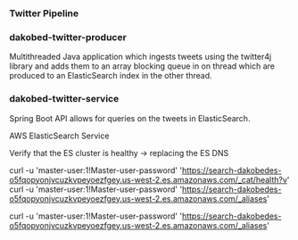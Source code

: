 ### Twitter Pipeline


### dakobed-twitter-producer

Multithreaded Java application which ingests tweets using the twitter4j library and adds them to an array blocking queue
in on thread which are produced to an ElasticSearch index in the other thread.  


### dakobed-twitter-service

Spring Boot API allows for queries on the tweets in ElasticSearch.  


AWS ElasticSearch Service

Verify that the ES cluster is healthy -> replacing the ES DNS  

curl -u 'master-user:1!Master-user-password'  'https://search-dakobedes-o5fqopyonjvcuzkvpeyoezfgey.us-west-2.es.amazonaws.com/_cat/health?v'
curl -u 'master-user:1!Master-user-password'  'https://search-dakobedes-o5fqopyonjvcuzkvpeyoezfgey.us-west-2.es.amazonaws.com/_aliases'


curl -u 'master-user:1!Master-user-password'  'https://search-dakobedes-o5fqopyonjvcuzkvpeyoezfgey.us-west-2.es.amazonaws.com/_aliases'
